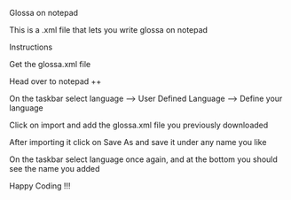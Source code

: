 Glossa on notepad

This is a .xml file that lets you write glossa on notepad

Instructions

Get the glossa.xml file

Head over to notepad ++

On the taskbar select language --> User Defined Language --> Define your language

Click on import and add the glossa.xml file you previously downloaded

After importing it click on Save As and save it under any name you like

On the taskbar select language once again, and at the bottom you should see the name you added

Happy Coding !!!
